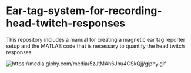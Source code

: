 # Ear-tag-system-for-recording-head-twitch-responses
This repository includes a manual for creating a magnetic ear tag reporter setup and the MATLAB code that is necessary to quantify the head twitch responses.

<img alt="https://media.giphy.com/media/5zJtMAh6Jhu4CSkQjj/giphy.gif">
